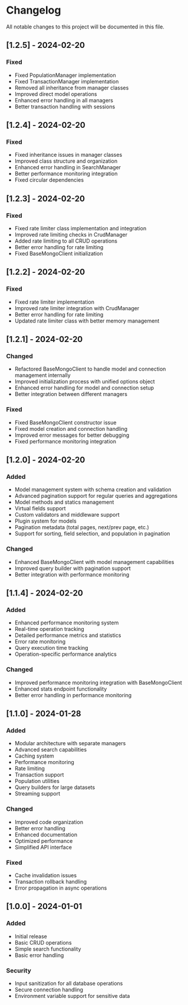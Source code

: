 # Changelog

All notable changes to this project will be documented in this file.

## [1.2.5] - 2024-02-20

### Fixed
- Fixed PopulationManager implementation
- Fixed TransactionManager implementation
- Removed all inheritance from manager classes
- Improved direct model operations
- Enhanced error handling in all managers
- Better transaction handling with sessions

## [1.2.4] - 2024-02-20

### Fixed
- Fixed inheritance issues in manager classes
- Improved class structure and organization
- Enhanced error handling in SearchManager
- Better performance monitoring integration
- Fixed circular dependencies

## [1.2.3] - 2024-02-20

### Fixed
- Fixed rate limiter class implementation and integration
- Improved rate limiting checks in CrudManager
- Added rate limiting to all CRUD operations
- Better error handling for rate limiting
- Fixed BaseMongoClient initialization

## [1.2.2] - 2024-02-20

### Fixed
- Fixed rate limiter implementation
- Improved rate limiter integration with CrudManager
- Better error handling for rate limiting
- Updated rate limiter class with better memory management

## [1.2.1] - 2024-02-20

### Changed
- Refactored BaseMongoClient to handle model and connection management internally
- Improved initialization process with unified options object
- Enhanced error handling for model and connection setup
- Better integration between different managers

### Fixed
- Fixed BaseMongoClient constructor issue
- Fixed model creation and connection handling
- Improved error messages for better debugging
- Fixed performance monitoring integration

## [1.2.0] - 2024-02-20

### Added
- Model management system with schema creation and validation
- Advanced pagination support for regular queries and aggregations
- Model methods and statics management
- Virtual fields support
- Custom validators and middleware support
- Plugin system for models
- Pagination metadata (total pages, next/prev page, etc.)
- Support for sorting, field selection, and population in pagination

### Changed
- Enhanced BaseMongoClient with model management capabilities
- Improved query builder with pagination support
- Better integration with performance monitoring

## [1.1.4] - 2024-02-20

### Added
- Enhanced performance monitoring system
- Real-time operation tracking
- Detailed performance metrics and statistics
- Error rate monitoring
- Query execution time tracking
- Operation-specific performance analytics

### Changed
- Improved performance monitoring integration with BaseMongoClient
- Enhanced stats endpoint functionality
- Better error handling in performance monitoring

## [1.1.0] - 2024-01-28

### Added
- Modular architecture with separate managers
- Advanced search capabilities
- Caching system
- Performance monitoring
- Rate limiting
- Transaction support
- Population utilities
- Query builders for large datasets
- Streaming support

### Changed
- Improved code organization
- Better error handling
- Enhanced documentation
- Optimized performance
- Simplified API interface

### Fixed
- Cache invalidation issues
- Transaction rollback handling
- Error propagation in async operations

## [1.0.0] - 2024-01-01

### Added
- Initial release
- Basic CRUD operations
- Simple search functionality
- Basic error handling

### Security
- Input sanitization for all database operations
- Secure connection handling
- Environment variable support for sensitive data 